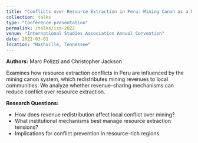 ```yaml
---
title: "Conflicts over Resource Extraction in Peru: Mining Canon as a Mitigating Factor"
collection: talks
type: "Conference presentation"
permalink: /talks/isa-2022
venue: "International Studies Association Annual Convention"
date: 2022-03-01
location: "Nashville, Tennessee"
---
```


**Authors:** Marc Polizzi and Christopher Jackson

Examines how resource extraction conflicts in Peru are influenced by the mining canon system, which redistributes mining revenues to local communities. We analyze whether revenue-sharing mechanisms can reduce conflict over resource extraction.

**Research Questions:**
* How does revenue redistribution affect local conflict over mining?
* What institutional mechanisms best manage resource extraction tensions?
* Implications for conflict prevention in resource-rich regions
